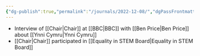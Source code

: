 ```yaml
---
{"dg-publish":true,"permalink":"/journals/2022-12-08/","dgPassFrontmatter":true}
---
```


- Interview of [[Chair\|Chair]] at [[BBC\|BBC]] with [[Ben Price\|Ben Price]] about [[Ynni Cymru\|Ynni Cymru]]
- [[Chair\|Chair]] participated in [[Equality in STEM Board\|Equality in STEM Board]]
